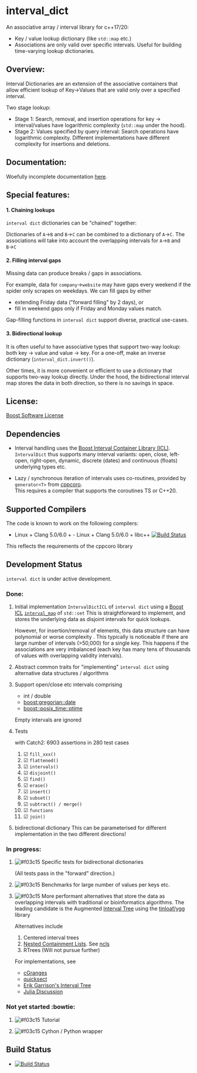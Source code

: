 # interval_dict


An associative array / interval library for c++17/20:
 - Key / value lookup dictionary (like `std::map` etc.) 
 - Associations are only valid over specific intervals.
Useful for building time-varying lookup dictionaries.

## Overview:

Interval Dictionaries are an extension of the associative containers that allow efficient lookup of Key&rarr;Values that are valid only over a specified interval.

Two stage lookup: 

- Stage 1: Search, removal, and insertion operations for key &rarr; interval/values have logarithmic complexity (`std::map` under the hood).
- Stage 2: Values specified by query interval: Search operations have logarithmic complexity. Different implementations have different complexity for insertions and deletions.

## Documentation:

Woefully incomplete documentation [here](https://github.com/bunbun/interval_dict).

## Special features:

#### 1. Chaining lookups
`interval dict` dictionaries can be "chained" together:

Dictionaries of `A`&rarr;`B` and `B`&rarr;`C` can be combined to a dictionary of `A`&rarr;`C`.
The associations will take into account the overlapping intervals for `A`&rarr;`B` and `B`&rarr;`C`

#### 2. Filling interval gaps
Missing data can produce breaks / gaps in associations.

For example, data for `company`&rarr;`website` may have gaps every weekend if the spider only scrapes on weekdays.
We can fill gaps by either 
- extending Friday data ("forward filling" by 2 days), or
- fill in weekend gaps only if Friday and Monday values match.

Gap-filling functions in `interval dict` support diverse, practical use-cases.   

#### 3. Bidirectional lookup
It is often useful to have associative types that support two-way lookup: both key &rarr; value and value &rarr; key.
For a one-off, make an inverse dictionary (`interval_dict.invert()`).

Other times, it is more convenient or efficient to use a dictionary that supports two-way lookup directly.
Under the hood, the bidirectional interval map stores the data in both direction, so there is no savings in space.

## License:

[Boost Software License](https://github.com/bunbun/interval_dict/blob/master/LICENSE)

## Dependencies

- Interval handling uses the [Boost Interval Container Library (ICL)](https://www.boost.org/doc/libs/release/libs/icl/doc/html/index.html).
  `IntervalDict` thus supports many interval variants: open, close, left-open, right-open, dynamic, discrete (dates) and continuous (floats) underlying types etc.
  
- Lazy / synchronous iteration of intervals uses co-routines, provided by `generator<T>` from [cppcoro](https://github.com/lewissbaker/cppcoro).  
  This requires a compiler that supports the coroutines TS or C++20.
  
## Supported Compilers

The code is known to work on the following compilers:

- Linux + Clang 5.0/6.0 + - Linux + Clang 5.0/6.0 + libc++ [![Build Status](https://travis-ci.org/lewissbaker/cppcoro.svg?branch=master)](https://travis-ci.org/lewissbaker/cppcoro)

This reflects the requirements of the cppcoro library

## Development Status
`interval dict` is under active development.

### Done:  

1. Initial implementation `IntervalDictICL` of `interval dict` using a [Boost ICL](https://www.boost.org/doc/libs/release/libs/icl/doc/html/index.html) [`interval_map`](https://www.boost.org/doc/libs/release/libs/icl/doc/html/header/boost/icl/interval_map_hpp.html) of `std::set`
   This is straightforward to implement, and stores the underlying data as disjoint intervals for quick lookups.
   
   However, for insertion/removal of elements, this data structure can have polynomial or worse complexity .
   This typically is noticeable if there are large number of intervals (>50,000) for a single key.
   This happens if the associations are very imbalanced (each key has many tens of thousands of values with overlapping validity intervals).   
  
1. Abstract common traits for "implementing" `interval dict` using alternative data structures / algorithms

1. Support open/close etc intervals comprising 
    - int / double
    - [boost:gregorian::date](https://www.boost.org/doc/libs/release/doc/html/date_time/gregorian.html)
    - [boost::posix_time::ptime](https://www.boost.org/doc/libs/release/doc/html/date_time/posix_time.html)
    
    Empty intervals are ignored 

1. Tests
   
   with Catch2: 6903 assertions in 280 test cases                    
   1. &#9745; `fill_xxx()` 
   1. &#9745; `flattened()`
   1. &#9745; `intervals()`
   1. &#9745; `disjoint()`
   1. &#9745; `find()`
   1. &#9745; `erase()`
   1. &#9745; `insert()`
   1. &#9745; `subset()`
   1. &#9745; `subtract() / merge()`
   1. &#9745; `functions`
   1. &#9745; `join()`
   
1. bidirectional dictionary
   This can be parameterised for different implementation in the two different directions!

### In progress:

1. ![#f03c15](https://via.placeholder.com/20/f03c15/000000?text=+)  Specific tests for bidirectional dictionaries
   
   (All tests pass in the "forward" direction.) 

1. ![#f03c15](https://via.placeholder.com/20/f03c15/000000?text=+)  Benchmarks for large number of values per keys etc. 
   
1. ![#f03c15](https://via.placeholder.com/20/f03c15/000000?text=+)  More performant alternatives that store the data as overlapping intervals with traditional or bioinformatics algorithms. 
   The leading candidate is the Augmented [Interval Tree](https://en.wikipedia.org/wiki/Interval_tree) 
   using the [tinloaf/ygg](https://github.com/tinloaf/ygg) library
   
   Alternatives include 
     1. Centered interval trees
     1. [Nested Containment Lists](https://academic.oup.com/bioinformatics/article/23/11/1386/199545). See
        [ncls](https://github.com/biocore-ntnu/ncls)
     1. RTrees (Will not pursue further)
     
     For implementations, see  
     - [cGranges](https://github.com/lh3/cgranges)
     - [quicksect](https://github.com/brentp/quicksect)
     - [Erik Garrison's Interval Tree](https://github.com/ekg/intervaltree/blob/master/IntervalTree.h)
     - [Julia Discussion](https://github.com/BioJulia/Bio.jl/issues/340)

### Not yet started :bowtie:      

1. ![#f03c15](https://fakeimg.pl/20x10/0000ff,0/ff0000/?retina=1&text=%E9%9A%A8%E7%B7%A3&font=noto&font_size=10)  Tutorial

1. ![#f03c15](https://fakeimg.pl/20x10/0000ff,0/ff0000/?retina=1&text=%E9%9A%A8%E7%B7%A3&font=noto&font_size=10)  Cython / Python wrapper    


## Build Status

- [![Build Status](https://travis-ci.org/bunbun/intervaldict.svg?branch=master)](https://travis-ci.org/bunbun/intervaldict)
